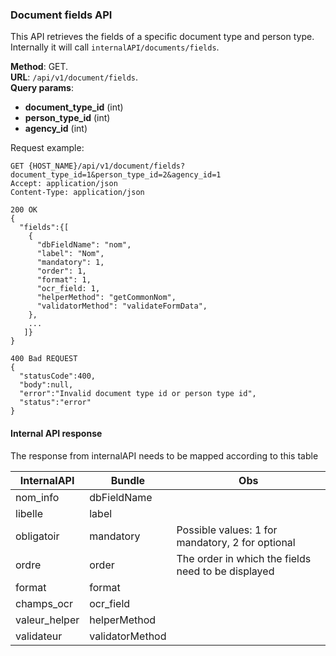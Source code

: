 ### Document fields API
This API retrieves the fields of a specific document type and person type. 
Internally it will call `internalAPI/documents/fields`. 

__Method__: GET.  
__URL__: `/api/v1/document/fields`.  
__Query params__:
- __document_type_id__ (int) 
- __person_type_id__ (int)   
- __agency_id__ (int)

Request example:

```http request
GET {HOST_NAME}/api/v1/document/fields?document_type_id=1&person_type_id=2&agency_id=1
Accept: application/json 
Content-Type: application/json 

200 OK
{
  "fields":{[
    { 
      "dbFieldName": "nom",
      "label": "Nom",
      "mandatory": 1,
      "order": 1,
      "format": 1,
      "ocr_field: 1,
      "helperMethod": "getCommonNom",
      "validatorMethod": "validateFormData",
    },
    ...
   ]}
}

400 Bad REQUEST
{
  "statusCode":400,
  "body":null,
  "error":"Invalid document type id or person type id",
  "status":"error"
}
```
#### Internal API response
The response from internalAPI needs to be mapped according to this table

| InternalAPI  | Bundle | Obs |
| ------------- | ------------- | ------------- |
| nom_info  | dbFieldName  |  |
| libelle  | label  |  |
| obligatoir  | mandatory  | Possible values: 1 for mandatory, 2 for optional |
| ordre  | order  | The order in which the fields need to be displayed |
| format  | format  |  |
| champs_ocr  | ocr_field  |  |
| valeur_helper  | helperMethod  |  |
| validateur  | validatorMethod  |  |

